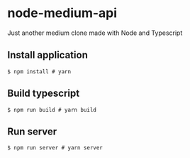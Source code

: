 # node-medium-api
Just another medium clone made with Node and Typescript


## Install application
```
$ npm install # yarn
```

## Build typescript
```
$ npm run build # yarn build
```

## Run server
```
$ npm run server # yarn server
```
